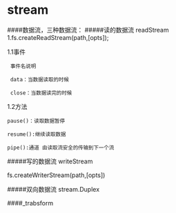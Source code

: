 # stream
####数据流，三种数据流：
#####读的数据流 readStream
1.fs.createReadStream(path,[opts]);

1.1事件

     事件名说明

     data：当数据读取的时候

     close：当数据读完的时候

1.2方法

    pause()：读取数据暂停

    resume():继续读取数据

    pipe():通道 由读取流安全的传输到下一个流

#####写的数据流 writeStream

   fs.createWriterStream(path,[opts])

#####双向数据流 stream.Duplex

####_trabsform